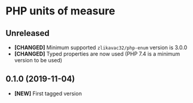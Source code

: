 # PHP units of measure

## Unreleased

* **[CHANGED]** Minimum supported `zlikavac32/php-enum` version is 3.0.0
* **[CHANGED]** Typed properties are now used (PHP 7.4 is a minimum version to be used)

## 0.1.0 (2019-11-04)

* **[NEW]** First tagged version
